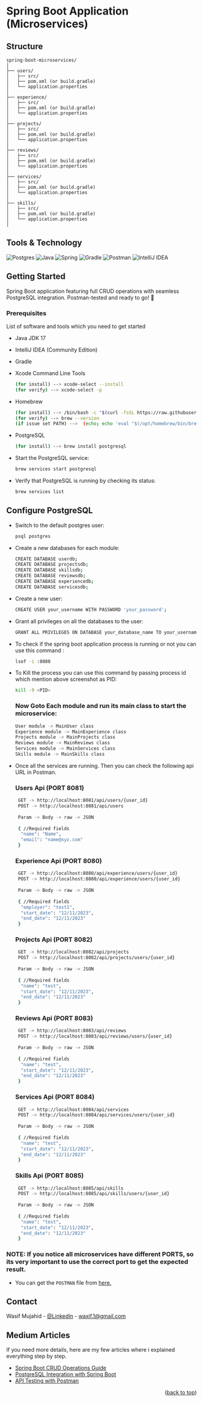 
# Spring Boot Application (Microservices)

## Structure

```
spring-boot-microservices/
│
├── users/
│   ├── src/
│   ├── pom.xml (or build.gradle)
│   └── application.properties
│
├── experience/
│   ├── src/
│   ├── pom.xml (or build.gradle)
│   └── application.properties
│
├── projects/
│   ├── src/
│   ├── pom.xml (or build.gradle)
│   └── application.properties
│
├── reviews/
│   ├── src/
│   ├── pom.xml (or build.gradle)
│   └── application.properties
│
├── services/
│   ├── src/
│   ├── pom.xml (or build.gradle)
│   └── application.properties
│
├── skills/
│   ├── src/
│   ├── pom.xml (or build.gradle)
│   └── application.properties
│
```

[//]: # (## Explanation:)

[//]: # (* Each microservice has its own directory, with its source code inside the src/ folder.)

[//]: # (* Each microservice also has its own Dockerfile, build configuration &#40;Maven or Gradle&#41;, and application.properties &#40;for configuration&#41;.)

[//]: # (* Dockerfile for each microservice: Each microservice has its own Dockerfile tailored to its specific requirements.)

[//]: # ()
[//]: # (* docker-compose.yml: Use this file to define and run multiple containers for all your microservices. This will allow you to easily start all microservices with a single command.)

## Tools & Technology

![Postgres](https://img.shields.io/badge/postgres-%23316192.svg?style=for-the-badge&logo=postgresql&logoColor=white)
![Java](https://img.shields.io/badge/java-%23ED8B00.svg?style=for-the-badge&logo=openjdk&logoColor=white)
![Spring](https://img.shields.io/badge/spring-%236DB33F.svg?style=for-the-badge&logo=spring&logoColor=white)
![Gradle](https://img.shields.io/badge/Gradle-02303A.svg?style=for-the-badge&logo=Gradle&logoColor=white)
![Postman](https://img.shields.io/badge/Postman-FF6C37?style=for-the-badge&logo=postman&logoColor=white)
![IntelliJ IDEA](https://img.shields.io/badge/IntelliJIDEA-000000.svg?style=for-the-badge&logo=intellij-idea&logoColor=white)



<!-- GETTING STARTED -->
## Getting Started

Spring Boot application featuring full CRUD operations with seamless PostgreSQL integration. Postman-tested and ready to go! 🚀


### Prerequisites

List of software and tools which you need to get started

* Java JDK 17
* IntelliJ IDEA (Community Edition)
* Gradle
* Xcode Command Line Tools
  ```sh
  (for install) --> xcode-select --install
  (for verify) --> xcode-select -p 
  ```
* Homebrew
  ```sh
  (for install) --> /bin/bash -c "$(curl -fsSL https://raw.githubusercontent.com/Homebrew/install/HEAD/install.sh)"
  (for verify) --> brew --version
  (if issue set PATH) -->  (echo; echo 'eval "$(/opt/homebrew/bin/brew shellenv)"') >> /Users/waxif/.zprofile eval "$(/opt/homebrew/bin/brew shellenv)"
  ```
* PostgreSQL
  ```sh
  (for install) --> brew install postgresql
  ```

* Start the PostgreSQL service:
   ```sh
   brew services start postgresql
   ```
* Verify that PostgreSQL is running by checking its status:
   ```sh
   brew services list
   ```

## Configure PostgreSQL

* Switch to the default postgres user:
   ```sh
   psql postgres
   ```

* Create a new databases for each module:
   ```sh
   CREATE DATABASE userdb;
   CREATE DATABASE projectsdb;
   CREATE DATABASE skillsdb;
   CREATE DATABASE reviewsdb;
   CREATE DATABASE experiencedb;
   CREATE DATABASE servicesdb;
   ```

* Create a new user:
   ```sh
   CREATE USER your_username WITH PASSWORD 'your_password';
   ```

* Grant all privileges on all the databases to the user:
   ```sh
   GRANT ALL PRIVILEGES ON DATABASE your_database_name TO your_username;
   ```

* To check if the spring boot application process is running or not you can use this command :
   ```sh
   lsof -i :8080
   ```

* To Kill the process you can use this command by passing process id which mention above screenshot as PID:
   ```sh
   kill -9 <PID>
   ```

  ### Now Goto Each module and run its main class to start the microservice:
   ```sh
   User module -> MainUser class
   Experience module -> MainExperience class
   Projects module -> MainProjects class
   Reviews module -> MainReviews class
   Services module -> MainServices class
   Skills module -> MainSkills class
   ```
  
* Once all the services are running. Then you can check the following api URL in Postman.
  ### Users Api (PORT 8081)
  ```sh
   GET -> http://localhost:8081/api/users/{user_id}
   POST -> http://localhost:8081/api/users
   
   Param -> Body -> raw -> JSON 
   
   { //Required fields
    "name": "Name",
    "email": "name@xyz.com"
   }
   ```

  ### Experience Api (PORT 8080)
  ```sh
   GET -> http://localhost:8080/api/experience/users/{user_id}
   POST -> http://localhost:8080/api/experience/users/{user_id}
   
   Param -> Body -> raw -> JSON 
   
   { //Required fields
    "employer": "test1",
    "start_date": "12/11/2023",
    "end_date": "12/11/2023"
   }
   ```

  ### Projects Api (PORT 8082)
    ```sh
     GET -> http://localhost:8082/api/projects
     POST -> http://localhost:8082/api/projects/users/{user_id}
     
     Param -> Body -> raw -> JSON 
     
     { //Required fields
      "name": "test",
      "start_date": "12/11/2023",
      "end_date": "12/11/2023"
     }
     ```

  ### Reviews Api (PORT 8083)
    ```sh
     GET -> http://localhost:8083/api/reviews
     POST -> http://localhost:8083/api/reviews/users/{user_id}
     
     Param -> Body -> raw -> JSON 
     
     { //Required fields
      "name": "test",
      "start_date": "12/11/2023",
      "end_date": "12/11/2023"
     }
     ```

  ### Services Api (PORT 8084)
    ```sh
     GET -> http://localhost:8084/api/services
     POST -> http://localhost:8084/api/services/users/{user_id}
     
     Param -> Body -> raw -> JSON 
     
     { //Required fields
      "name": "test",
      "start_date": "12/11/2023",
      "end_date": "12/11/2023"
     }
     ```

  ### Skills Api (PORT 8085)
    ```sh
     GET -> http://localhost:8085/api/skills
     POST -> http://localhost:8085/api/skills/users/{user_id}
     
     Param -> Body -> raw -> JSON 
     
     { //Required fields
      "name": "test",
      "start_date": "12/11/2023",
      "end_date": "12/11/2023"
     }
     ```

### NOTE: If you notice all microservices have different PORTS, so its very important to use the correct port to get the expected result.

* You can get the `POSTMAN` file from
  [here.](https://github.com/name/ProjectCv/postman/postman_collection.json)


<!-- CONTACT -->
## Contact

Wasif Mujahid - [@LinkedIn](https://www.linkedin.com/in/wasif-mujahid-android-developer/) - waxif.1@gmail.com


<!-- Medium Articles -->
## Medium Articles
If you need more details, here are my few articles where i explained everything step by step. 
* [Spring Boot CRUD Operations Guide](https://medium.com/@wasifmujahid/spring-boot-to-make-crud-operations-part-1-eaab260c99f7)
* [PostgreSQL Integration with Spring Boot](https://medium.com/@wasifmujahid/spring-boot-crud-postgresql-part-2-9a3281275105)
* [API Testing with Postman](https://medium.com/@wasifmujahid/spring-boot-to-make-crud-operations-postman-testing-part-3-3ecd68721982)

<p align="right">(<a href="#readme-top">back to top</a>)</p>



